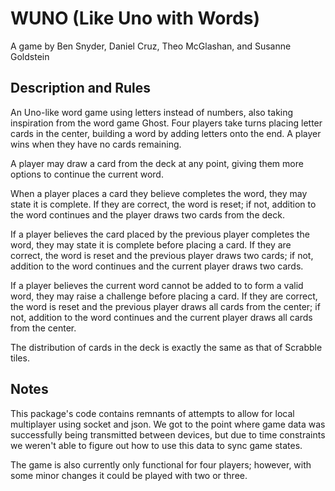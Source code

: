 # WUNO (Like Uno with Words)
A game by Ben Snyder, Daniel Cruz, Theo McGlashan, and Susanne Goldstein

## Description and Rules
An Uno-like word game using letters instead of numbers, also taking inspiration from the word game Ghost. Four players take turns placing letter cards in the center, building a word by adding letters onto the end. A player wins when they have no cards remaining.

A player may draw a card from the deck at any point, giving them more options to continue the current word.

When a player places a card they believe completes the word, they may state it is complete. If they are correct, the word is reset; if not, addition to the word continues and the player draws two cards from the deck.

If a player believes the card placed by the previous player completes the word, they may state it is complete before placing a card. If they are correct, the word is reset and the previous player draws two cards; if not, addition to the word continues and the current player draws two cards.

If a player believes the current word cannot be added to to form a valid word, they may raise a challenge before placing a card. If they are correct, the word is reset and the previous player draws all cards from the center; if not, addition to the word continues and the current player draws all cards from the center.

The distribution of cards in the deck is exactly the same as that of Scrabble tiles.

## Notes
This package's code contains remnants of attempts to allow for local multiplayer using socket and json. We got to the point where game data was successfully being transmitted between devices, but due to time constraints we weren't able to figure out how to use this data to sync game states.

The game is also currently only functional for four players; however, with some minor changes it could be played with two or three.